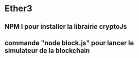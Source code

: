 # Ether3

## NPM I pour installer la librairie cryptoJs

## commande "node block.js" pour lancer le simulateur de la blockchain

